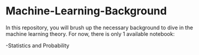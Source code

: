 # Machine-Learning-Background
In this repository, you will brush up the necessary background to dive in the machine learning theory. For now, there is only 1 available notebook:

-Statistics and Probability
